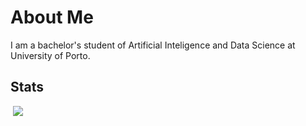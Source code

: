 # About Me
I am a bachelor's student of Artificial Inteligence and Data Science at University of Porto.

## Stats

<img src="https://komarev.com/ghpvc/?username=Seblessa&style=flat-square&color=blue" alt=""/>

<img src="https://github-readme-stats.vercel.app/api?username=Seblessa&count_private=true&show_icons=true&theme=tokyonight&hide=contribs,prs" />

<!-- <img src="https://github-readme-stats.vercel.app/api/top-langs/?username=Seblessa&layout=compact&theme=tokyonight&langs_count=6" /> -> 

<div>
  
  <img src="https://github.com/devicons/devicon/blob/master/icons/python/python-original.svg" title="Python" alt="Python" width="40" height="40"/>&nbsp;
  <img src="https://github.com/devicons/devicon/blob/master/icons/java/java-original-wordmark.svg" title="Java" alt="Java" width="40" height="40"/>&nbsp;
  <img src="https://github.com/devicons/devicon/blob/master/icons/bash/bash-original.svg" title="Bash" alt="Bash" width="40" height="40"/>>&nbsp;
  <img src="https://github.com/devicons/devicon/blob/master/icons/mysql/mysql-original-wordmark.svg" title="MySQL"  alt="MySQL" width="40" height="40"/>&nbsp;
   <img src="https://github.com/devicons/devicon/blob/master/icons/jupyter/jupyter-original-wordmark.svg" title="Jupyter" alt="Jupyter" width="40" height="40"/>&nbsp;
  <img src="https://github.com/devicons/devicon/blob/master/icons/apple/apple-original.svg" title="Apple" alt="Apple" width="40" height="40"/>&nbsp;
  
</div>
